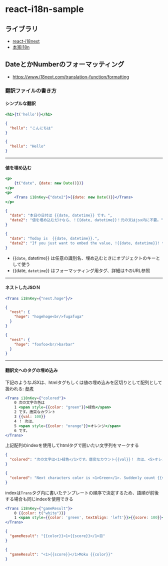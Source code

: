 # react-i18n-sample

## ライブラリ

- [react-i18next](https://react.i18next.com/)
- [本家i18n](https://www.i18next.com/)

## DateとかNumberのフォーマッティング

- https://www.i18next.com/translation-function/formatting

### 翻訳ファイルの書き方

#### シンプルな翻訳

```jsx
<h1>{t('hello')}</h1>
```

```json
{
  "hello": "こんにちは"
}
```

```json
{
  "hello": "Hello"
}
```

---

#### 値を埋め込む

```jsx
<p>
    {t("date", {date: new Date()})}
</p>
<p>
    <Trans i18nKey={"date2"}>{{date: new Date()}}</Trans>
</p>
```

```json
{
  "date": "本日の日付は {{date, datetime}} です。",
  "date2": "値を埋め込むだけなら、！{{date, datetime}}！元の文はjsx内に不要。"
}
```

```json
{
  "date": "Today is  {{date, datetime}}.",
  "date2": "If you just want to embed the value, !{{date, datetime}}! the original statement is unnecessary in jsx.。"
}
```

- {{`date`, datetime}} は任意の識別名、埋め込むときにオブジェクトのキーとして使う
- {{date, `datetime`}} はフォーマッティング用タグ、詳細は↑のURL参照

---

#### ネストしたJSOＮ

```jsx
<Trans i18nKey={"nest.hoge"}/>
```

```json
{
  "nest": {
    "hoge": "hogehoge<br/>fugafuga"
  }
}
```

```json
{
  "nest": {
    "hoge": "foofoo<br/>barbar"
  }
}
```

---

#### 翻訳文へのタグの埋め込み

下記のようなJSXは、htmlタグもしくは値の埋め込みを区切りとして配列として扱われる:
[参考](https://react.i18next.com/latest/trans-component)

```jsx
<Trans i18nKey={"colored"}>
    0 次の文字の色は
    1 <span style={{color: "green"}}>緑色</span>
    2 です。唐突なカウント
    3 {{val: 100}}
    4 ！ 次は、
    5 <span style={{color: "orange"}}>オレンジ</span>
    6 です。
</Trans>
```

上記配列のindexを使用してhtmlタグで囲いたい文字列をマークする

```json
{
  "colored": "次の文字は<1>緑色</1>です。唐突なカウント{{val}}！ 次は、<5>オレンジ</5>です。"
}
```

```json
{
  "colored": "Next characters color is <1>Green</1>. Suddenly count {{val}}! And next, <5>Orange</5>"
}
```

indexは`Trans`タグ内に書いたテンプレートの順序で決定するため、語順が前後する場合も同じindexを使用できる

```jsx
<Trans i18nKey={"gameResult"}>
    0 {{color: t("white")}}
    1 <span style={{color: 'green', textAlign: 'left'}}>{{score: 100}}</span>
</Trans>
```

```json
{
  "gameResult": "{{color}}<1>{{score}}</1>目"
}
```

```json
{
  "gameResult": "<1>{{score}}</1>Moku {{color}}"
}
```